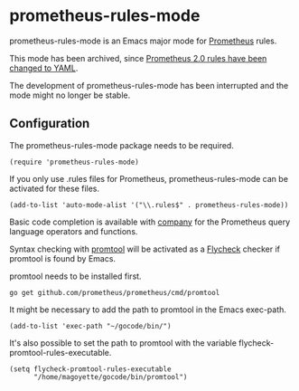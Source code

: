 # prometheus-rules-mode

prometheus-rules-mode is an Emacs major mode for [Prometheus](https://prometheus.io/) rules.

This mode has been archived, since
[Prometheus 2.0 rules have been changed to YAML](https://prometheus.io/docs/prometheus/latest/migration/#recording-rules-and-alerts).

The development of prometheus-rules-mode has been interrupted and the mode might no longer be stable.

## Configuration

The prometheus-rules-mode package needs to be required.

```elisp
(require 'prometheus-rules-mode)
```

If you only use .rules files for Prometheus, prometheus-rules-mode can be activated for these files.

```elisp
(add-to-list 'auto-mode-alist '("\\.rules$" . prometheus-rules-mode))
```

Basic code completion is available with [company](http://company-mode.github.io/) for the Prometheus query language operators and functions.

Syntax checking with [promtool](https://github.com/prometheus/prometheus/tree/master/cmd/promtool) will be activated as a [Flycheck](http://www.flycheck.org) checker if promtool is found by Emacs.

promtool needs to be installed first.

```shell
go get github.com/prometheus/prometheus/cmd/promtool
```

It might be necessary to add the path to promtool in the Emacs exec-path.

```elisp
(add-to-list 'exec-path "~/gocode/bin/")
```

It's also possible to set the path to promtool with the variable flycheck-promtool-rules-executable.

```elisp
(setq flycheck-promtool-rules-executable
      "/home/magoyette/gocode/bin/promtool")
```
